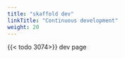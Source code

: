 ```yaml
---
title: "skaffold dev"
linkTitle: "Continuous development"
weight: 20
---
```


{{< todo 3074>}} dev page